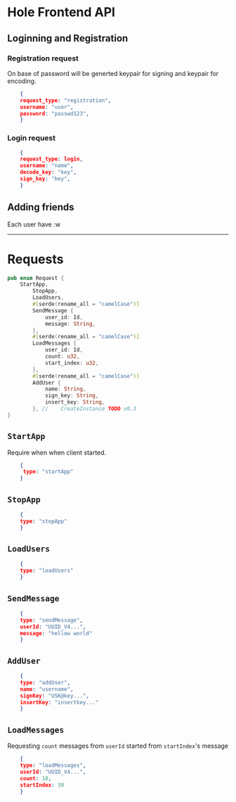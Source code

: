 # Hole Frontend API

## Loginning and Registration

### Registration request
On base of password will be generted keypair for signing and keypair for encoding.
``` json
    {
    request_type: "registration",
    username: "user",
    password: "passwd123",
    }
```


### Login request
```json
    {
    request_type: login,
    username: "name",
    decode_key: "key",
    sign_key: "key",
    }
```

## Adding friends
Each user have :w

----

# Requests 
``` Rust
pub enum Request {
    StartApp,
        StopApp,
        LoadUsers,
        #[serde(rename_all = "camelCase")]
        SendMessage {
            user_id: Id,
            message: String,
        },
        #[serde(rename_all = "camelCase")]
        LoadMessages {
            user_id: Id,
            count: u32,
            start_index: u32,
        },
        #[serde(rename_all = "camelCase")]
        AddUser {
            name: String,
            sign_key: String,
            insert_key: String,
        }, //    CreateInstance TODO v0.3
}
```
## `StartApp`
Require when when client started.
``` json
    {
     type: "startApp"
    }
```

## `StopApp`
``` json
    {
    type: "stopApp"
    }
```
## `LoadUsers`
``` json
    {
    type: "loadUsers"
    }
```
## `SendMessage`
``` json
    {
    type: "sendMessage",
    userId: "UUID_V4...",
    message: "hellow world"
    }
```
## `AddUser`
``` json
    {
    type: "addUser",
    name: "username",
    signKey: "USK@key...",
    insertKey: "insertkey..."
    }
```
## `LoadMessages`
Requesting `count` messages from `userId` started from `startIndex`'s message
``` json
    {
    type: "loadMessages",
    userId: "UUID_V4...",
    count: 10,
    startIndex: 30
    }
```
